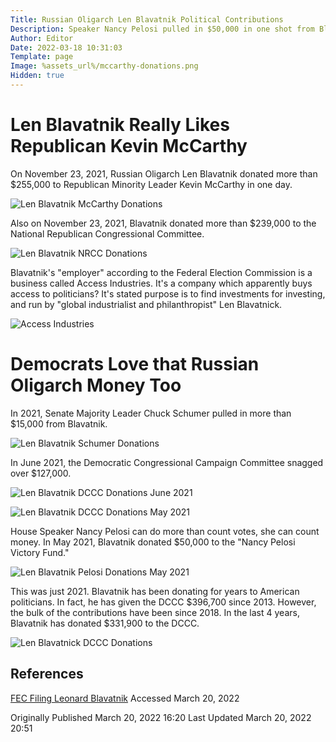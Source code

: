 ```yaml
---
Title: Russian Oligarch Len Blavatnik Political Contributions
Description: Speaker Nancy Pelosi pulled in $50,000 in one shot from Blavatnik in 2021
Author: Editor
Date: 2022-03-18 10:31:03
Template: page
Image: %assets_url%/mccarthy-donations.png
Hidden: true
---
```

# Len Blavatnik Really Likes Republican Kevin McCarthy
On November 23, 2021, Russian Oligarch Len Blavatnik donated more than $255,000 to Republican Minority Leader Kevin McCarthy in one day.

![Len Blavatnik McCarthy Donations](%assets_url%/mccarthy-donations.png)

Also on November 23, 2021, Blavatnik donated more than $239,000 to the National Republican Congressional Committee.

![Len Blavatnik NRCC Donations](%assets_url%/nrcc-blavatnik-donations.png)

Blavatnik's "employer" according to the Federal Election Commission is a business called Access Industries. It's a company which apparently buys access to politicians? It's stated purpose is to find investments for investing, and run by "global industrialist and philanthropist" Len Blavatnick.

![Access Industries](%assets_url%/access-industries.png)

# Democrats Love that Russian Oligarch Money Too

In 2021, Senate Majority Leader Chuck Schumer pulled in more than $15,000 from Blavatnik.

![Len Blavatnik Schumer Donations](%assets_url%/schumer-blavatnik-donations.png)

In June 2021, the Democratic Congressional Campaign Committee snagged over $127,000.

![Len Blavatnik DCCC Donations June 2021](%assets_url%/dccc-blavatnik-june2021.png)

![Len Blavatnik DCCC Donations May 2021](%assets_url%/dccc-blavatnik-may2021.png)

House Speaker Nancy Pelosi can do more than count votes, she can count money. In May 2021, Blavatnik donated $50,000 to the "Nancy Pelosi Victory Fund."

![Len Blavatnik Pelosi Donations May 2021](%assets_url%/pelosi-blavatnik-donations.png)

This was just 2021. Blavatnik has been donating for years to American politicians. In fact, he has given the DCCC $396,700 since 2013. However, the bulk of the contributions have been since 2018. In the last 4 years, Blavatnik has donated $331,900 to the DCCC.

![Len Blavatnick DCCC Donations](%assets_url%/blavatnik-dccc-donations.png)

## References
[FEC Filing Leonard Blavatnik](https://www.fec.gov/data/receipts/individual-contributions/?contributor_name=BLAVATNIK%2C+LEONARD) Accessed March 20, 2022

Originally Published March 20, 2022 16:20
Last Updated March 20, 2022 20:51


